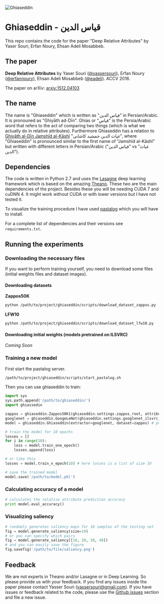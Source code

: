 ![Ghiaseddin](https://github.com/yassersouri/ghiaseddin/blob/master/ghiaseddin.png)
# Ghiaseddin - قیاس الدین

This repo contains the code for the paper "Deep Relative Attributes" by Yaser Souri, Erfan Noury, Ehsan Adeli Mosabbeb.

## The paper

**Deep Relative Attributes** by Yaser Souri ([@yassersouri](https://github.com/yassersouri)), Erfan Noury ([@erfannoury](https://github.com/erfannoury)), Ehsan Adeli Mosabbeb ([@eadeli](https://github.com/eadeli)). ACCV 2016.

The paper on arXiv: [arxiv:1512.04103](http://arxiv.org/abs/1512.04103)

## The name

The name is "Ghiaseddin" which is written as "قیاس الدین" in Persian/Arabic. It is pronouned as "Ghiyāth ad-Dīn". Ghias or "قیاس" is the Persia/Arabic word that refers to the act of comparing two things (which is what we actually do in relative attributes).
Furthermore Ghiaseddin has a relation to [Ghiyāth al-Dīn Jamshīd al-Kāshī](https://en.wikipedia.org/wiki/Jamsh%C4%ABd_al-K%C4%81sh%C4%AB) "غیاث الدین جمشید کاشانی", where "Ghiaseddin" is pronounced similar to the first name of "Jamshīd al-Kāshī" but written with different letters in Persian/Arabic ("قیاس الدین" vs "غیاث الدین").

## Dependencies

The code is written in Python 2.7 and uses the [Lasagne](https://github.com/Lasagne/Lasagne) deep learning framework which is based on the amazing [Theano](https://github.com/Theano/Theano). These two are the main dependencies of the project. Besides these you will be needing CUDA 7 and cuDNN 4. It might work without CUDA or with lower versions but I have not tested it.

To visualize the training procedure I have used [pastalog](https://github.com/rewonc/pastalog) which you will have to install.

For a complete list of dependencies and their versions see `requirements.txt`.

## Running the experiments

### Downloading the necessary files

If you want to perform training yourself, you need to download some files (initial weights files and dataset images).

#### Downloading datasets

**Zappos50K**

```bash
python /path/to/project/ghiaseddin/scripts/download_dataset_zappos.py
```

**LFW10**

```bash
python /path/to/project/ghiaseddin/scripts/download_dataset_lfw10.py
```

#### Downloading initial weights (models pretrained on ILSVRC)

_Coming Soon_

### Training a new model

First start the pastalog server.

```bash
/path/to/project/ghiaseddin/scripts/start_pastalog.sh
```

Then you can use ghiaseddin to train:

```python
import sys
sys.path.append('/path/to/ghiaseddin/')
import ghiassedin

zappos = ghiaseddin.Zappos50K1(ghiaseddin.settings.zappos_root, attribute_index=0, split_index=0)
googlenet = ghiaseddin.GoogeLeNet(ghiaseddin.settings.googlenet_ilsvrc_weights)
model = ghiaseddin.Ghiaseddin(extractor=googlenet, dataset=zappos) # possibility to add other options

# train the model for 10 epochs
losses = []
for i in range(10):
    loss = model.train_one_epoch()
    losses.append(loss)

# or like this
losses = model.train_n_epoch(10) # here losses is a list of size 10

# save the trained model
model.save('/path/to/model.pkl')
```

### Calculating accuracy of a model

```python
# calculates the relative attribute prediction accuracy
print model.eval_accuracy()
```

### Visualizing saliency

```python
# randomly generates saliency maps for 10 samples of the testing set
fig = model.generate_saliency(size=10)
# or you can specify which pairs
fig = model.generate_saliency([10, 20, 30, 40])
# and you can easily save the figure
fig.savefig('/path/to/file/saliency.png')
```

## Feedback

We are not experts in Theano and/or Lasagne or in Deep Learning. So please provide us with your feedback. If you find any issues inside the paper please contact Yasser Souri (yassersouri@gmail.com). If you have issues or feedback related to the code, please use the [Github issues](https://github.com/yassersouri/Ghiaseddin/issues) section and file a new issue.
